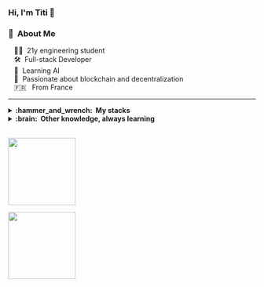 ### Hi, I'm Titi 👋


### :space_invader: &nbsp;About Me

&nbsp;&nbsp;&nbsp;:technologist: &nbsp;21y engineering student \
&nbsp;&nbsp;&nbsp;:hammer_and_wrench: &nbsp;Full-stack Developer\
&nbsp;&nbsp;&nbsp;:book: &nbsp;Learning AI\
&nbsp;&nbsp;&nbsp;:seedling: &nbsp;Passionate about blockchain and decentralization\
&nbsp;&nbsp;&nbsp;🇫🇷 &nbsp; From France 


<hr/>

<details>
  <summary><b>:hammer_and_wrench: &nbsp;My stacks</b></summary>
<br/>
&nbsp;&nbsp;&nbsp;Python • TypeScript • AWS
   <br/> 
&nbsp;&nbsp;&nbsp;NextJs • React native • Figma  
  <br/> 
&nbsp;&nbsp;&nbsp;SQL • Firebase

</details>


<details>
  <summary><b>:brain: &nbsp;Other knowledge, always learning</b></summary>
<br/>
&nbsp;&nbsp;&nbsp;Project management • Entrepreneurship
   <br/> 
&nbsp;&nbsp;&nbsp;Communication • Creativity
  <br/> 
&nbsp;&nbsp;&nbsp;Gym • Basketball
</details>


 
  <br/>
    <p align="left">
        <img height="137px" src="https://github-readme-streak-stats.herokuapp.com/?user=thib-web3&theme=nightowl&count_private=true" />
    </p>
    <p align="left">
        <img height="137px" src="https://github-readme-stats.vercel.app/api?username=titi-devv&hide_title=true&show_icons=true&include_all_commits=true&count_private=true&line_height=21&theme=nightowl&hide=stars" /> 
    </p>

